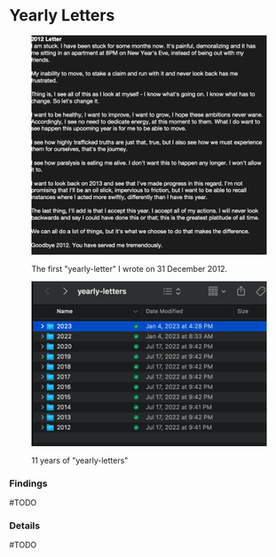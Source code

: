 # Yearly Letters



<div>

<figure><img src="../.gitbook/assets/Screenshot 2023-07-20 at 11.02.07 PM.png" alt=""><figcaption><p>The first "yearly-letter" I wrote on 31 December 2012.</p></figcaption></figure>

 

<figure><img src="../.gitbook/assets/Screenshot 2023-07-20 at 10.59.33 PM.png" alt=""><figcaption><p>11 years of "yearly-letters"</p></figcaption></figure>

</div>

### Findings

\#TODO

### Details

\#TODO

